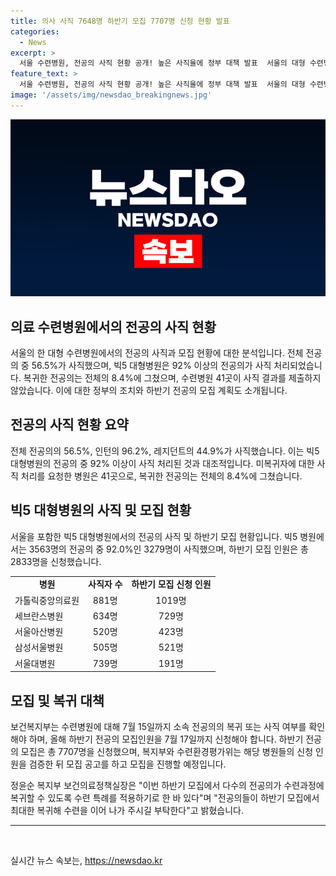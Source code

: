 ```yaml
---
title: 의사 사직 7648명 하반기 모집 7707명 신청 현황 발표
categories:
  - News
excerpt: >
  서울 수련병원, 전공의 사직 현황 공개! 높은 사직율에 정부 대책 발표  서울의 대형 수련병원에서 전공의의 높은 사직율이 문제가 되고 있는 가운데, 7000여 명의 전공의가 사직한 결과가 나왔습니다. 특히 빅5 대형병원 소속의 전공의는 90% 이상이 사직했으며, 수련환경평가위원회가 하반기 모집을 위한 검증 절차를 거칠 예정입니다. 복지부는 복귀 전공의의 수련 특례를 적용하여 전문의 자격 획득을 지원할 계획이며, 수련병원은 하반기 모집에 최대한 복귀하여 수련을 이어나갈 것을 당부하고 있습니다.
feature_text: >
  서울 수련병원, 전공의 사직 현황 공개! 높은 사직율에 정부 대책 발표  서울의 대형 수련병원에서 전공의의 높은 사직율이 문제가 되고 있는 가운데, 7000여 명의 전공의가 사직한 결과가 나왔습니다. 특히 빅5 대형병원 소속의 전공의는 90% 이상이 사직했으며, 수련환경평가위원회가 하반기 모집을 위한 검증 절차를 거칠 예정입니다. 복지부는 복귀 전공의의 수련 특례를 적용하여 전문의 자격 획득을 지원할 계획이며, 수련병원은 하반기 모집에 최대한 복귀하여 수련을 이어나갈 것을 당부하고 있습니다.
image: '/assets/img/newsdao_breakingnews.jpg'
---
```


<p><img src="/assets/img/newsdao_breakingnews.jpg" alt="koreaapp 속보" /></p>

<h2 data-ke-size="size26">의료 수련병원에서의 전공의 사직 현황</h2>

<p data-ke-size="size16">서울의 한 대형 수련병원에서의 전공의 사직과 모집 현황에 대한 분석입니다. 전체 전공의 중 56.5%가 사직했으며, 빅5 대형병원은 92% 이상의 전공의가 사직 처리되었습니다. 복귀한 전공의는 전체의 8.4%에 그쳤으며, 수련병원 41곳이 사직 결과를 제출하지 않았습니다. 이에 대한 정부의 조치와 하반기 전공의 모집 계획도 소개됩니다.</p>

<h2 data-ke-size="size26">전공의 사직 현황 요약</h2>

<p data-ke-size="size16">전체 전공의의 56.5%, 인턴의 96.2%, 레지던트의 44.9%가 사직했습니다. 이는 빅5 대형병원의 전공의 중 92% 이상이 사직 처리된 것과 대조적입니다. 미복귀자에 대한 사직 처리를 요청한 병원은 41곳으로, 복귀한 전공의는 전체의 8.4%에 그쳤습니다.</p>

<h2 data-ke-size="size26">빅5 대형병원의 사직 및 모집 현황</h2>

<p data-ke-size="size16">서울을 포함한 빅5 대형병원에서의 전공의 사직 및 하반기 모집 현황입니다. 빅5 병원에서는 3563명의 전공의 중 92.0%인 3279명이 사직했으며, 하반기 모집 인원은 총 2833명을 신청했습니다.</p>

<table>
  <tr>
    <td style="text-align: center; height: 17px;"><b>병원</b></td>
    <td style="text-align: center; height: 17px;"><b>사직자 수</b></td>
    <td style="text-align: center; height: 17px;"><b>하반기 모집 신청 인원</b></td>
  </tr>
  <tr>
    <td style="text-align: left;">가톨릭중앙의료원</td>
    <td style="text-align: center;">881명</td>
    <td style="text-align: center;">1019명</td>
  </tr>
  <tr>
    <td style="text-align: left;">세브란스병원</td>
    <td style="text-align: center;">634명</td>
    <td style="text-align: center;">729명</td>
  </tr>
  <tr>
    <td style="text-align: left;">서울아산병원</td>
    <td style="text-align: center;">520명</td>
    <td style="text-align: center;">423명</td>
  </tr>
  <tr>
    <td style="text-align: left;">삼성서울병원</td>
    <td style="text-align: center;">505명</td>
    <td style="text-align: center;">521명</td>
  </tr>
  <tr>
    <td style="text-align: left;">서울대병원</td>
    <td style="text-align: center;">739명</td>
    <td style="text-align: center;">191명</td>
  </tr>
</table>

<h2 data-ke-size="size26">모집 및 복귀 대책</h2>

<p data-ke-size="size16">보건복지부는 수련병원에 대해 7월 15일까지 소속 전공의의 복귀 또는 사직 여부를 확인해야 하며, 올해 하반기 전공의 모집인원을 7월 17일까지 신청해야 합니다. 하반기 전공의 모집은 총 7707명을 신청했으며, 복지부와 수련환경평가위는 해당 병원들의 신청 인원을 검증한 뒤 모집 공고를 하고 모집을 진행할 예정입니다.</p>

<p data-ke-size="size16">정윤순 복지부 보건의료정책실장은 "이번 하반기 모집에서 다수의 전공의가 수련과정에 복귀할 수 있도록 수련 특례를 적용하기로 한 바 있다"며 "전공의들이 하반기 모집에서 최대한 복귀해 수련을 이어 나가 주시길 부탁한다"고 밝혔습니다.</p>

<hr>

<p data-ke-size="size16">&nbsp;</p>
실시간 뉴스 속보는, <a href="https://newsdao.kr" rel="dofollow">https://newsdao.kr</a>


